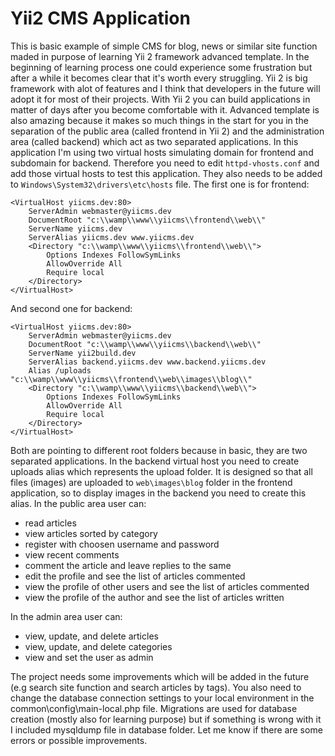 # Yii2 CMS Application

This is basic example of simple CMS for blog, news or similar site function maded in purpose of learning Yii 2 framework 
advanced template. In the beginning of learning process one could experience some frustration but after a while 
it becomes clear that it's worth every struggling. Yii 2 is big framework with alot of features and I think that 
developers in the future will adopt it for most of their projects. With Yii 2 you can build applications in matter 
of days after you become comfortable with it. Advanced template is also amazing because it makes so much things in 
the start for you in the separation of the public area (called frontend in Yii 2) and the administration area (called backend) 
which act as two separated applications. 
In this application I'm using two virtual hosts simulating domain for frontend and subdomain for backend.
Therefore you need to edit `httpd-vhosts.conf` and add those virtual hosts to test this application. They also needs 
to be added to `Windows\System32\drivers\etc\hosts` file. 
The first one is for frontend:

```
<VirtualHost yiicms.dev:80>
	ServerAdmin webmaster@yiicms.dev
	DocumentRoot "c:\\wamp\\www\\yiicms\\frontend\\web\\"
	ServerName yiicms.dev
	ServerAlias yiicms.dev www.yiicms.dev
	<Directory "c:\\wamp\\www\\yiicms\\frontend\\web\\">
		Options Indexes FollowSymLinks
		AllowOverride All
		Require local
	</Directory>
</VirtualHost>
```

And second one for backend:

```
<VirtualHost yiicms.dev:80>
	ServerAdmin webmaster@yiicms.dev
	DocumentRoot "c:\\wamp\\www\\yiicms\\backend\\web\\"
	ServerName yii2build.dev
	ServerAlias backend.yiicms.dev www.backend.yiicms.dev
	Alias /uploads "c:\\wamp\\www\\yiicms\\frontend\\web\\images\\blog\\"
	<Directory "c:\\wamp\\www\\yiicms\\backend\\web\\">
		Options Indexes FollowSymLinks
		AllowOverride All
		Require local
	</Directory>
</VirtualHost>
```

Both are pointing to different root folders because in basic, they are two separated applications. In the backend virtual host 
you need to create uploads alias which represents the upload folder. It is designed so that all files (images) are uploaded to 
`web\images\blog` folder in the frontend application, so to display images in the backend you need to create this alias. 
In the public area user can:
   - read articles
   - view articles sorted by category
   - register with choosen username and password
   - view recent comments
   - comment the article and leave replies to the same
   - edit the profile and see the list of articles commented
   - view the profile of other users and see the list of articles commented
   - view the profile of the author and see the list of articles written 

In the admin area user can:
   - view, update, and delete articles
   - view, update, and delete categories
   - view and set the user as admin

The project needs some improvements which will be added in the future (e.g search site function and search articles by tags).
You also need to change the database connection settings to your local environment in the common\config\main-local.php file.
Migrations are used for database creation (mostly also for learning purpose) but if something is wrong with it I included 
mysqldump file in database folder. Let me know if there are some errors or possible improvements.



